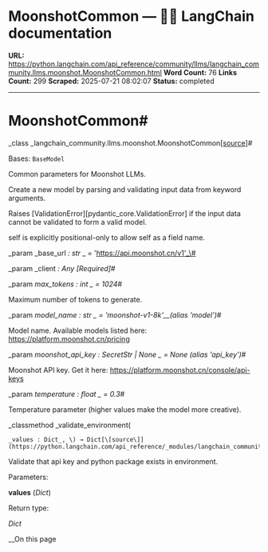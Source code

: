 # MoonshotCommon — 🦜🔗 LangChain  documentation

**URL:** https://python.langchain.com/api_reference/community/llms/langchain_community.llms.moonshot.MoonshotCommon.html
**Word Count:** 76
**Links Count:** 299
**Scraped:** 2025-07-21 08:02:07
**Status:** completed

---

# MoonshotCommon\#

_class _langchain\_community.llms.moonshot.MoonshotCommon[\[source\]](https://python.langchain.com/api_reference/_modules/langchain_community/llms/moonshot.html#MoonshotCommon)\#     

Bases: `BaseModel`

Common parameters for Moonshot LLMs.

Create a new model by parsing and validating input data from keyword arguments.

Raises \[ValidationError\]\[pydantic\_core.ValidationError\] if the input data cannot be validated to form a valid model.

self is explicitly positional-only to allow self as a field name.

_param _base\_url _: str_ _ = 'https://api.moonshot.cn/v1'_\#     

_param _client _: Any_ _\[Required\]_\#     

_param _max\_tokens _: int_ _ = 1024_\#     

Maximum number of tokens to generate.

_param _model\_name _: str_ _ = 'moonshot-v1-8k'__\(alias 'model'\)_\#     

Model name. Available models listed here: <https://platform.moonshot.cn/pricing>

_param _moonshot\_api\_key _: SecretStr | None_ _ = None_ _\(alias 'api\_key'\)_\#     

Moonshot API key. Get it here: <https://platform.moonshot.cn/console/api-keys>

_param _temperature _: float_ _ = 0.3_\#     

Temperature parameter \(higher values make the model more creative\).

_classmethod _validate\_environment\(

    _values : Dict_, \) → Dict[\[source\]](https://python.langchain.com/api_reference/_modules/langchain_community/llms/moonshot.html#MoonshotCommon.validate_environment)\#     

Validate that api key and python package exists in environment.

Parameters:     

**values** \(_Dict_\)

Return type:     

_Dict_

__On this page